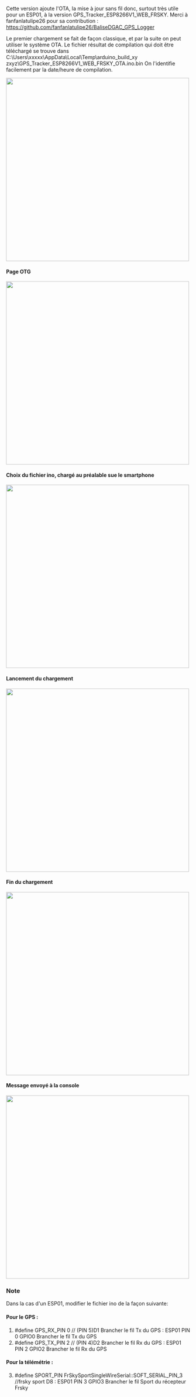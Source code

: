 Cette version ajoute l'OTA, la mise à jour sans fil donc, surtout très utile pour un ESP01, à la version GPS_Tracker_ESP8266V1_WEB_FRSKY.
Merci à fanfanlatulipe26 pour sa contribution : https://github.com/fanfanlatulipe26/BaliseDGAC_GPS_Logger

Le premier chargement se fait de façon classique, et par la suite on peut utiliser le système OTA.
Le fichier résultat de compilation qui doit être téléchargé se trouve dans
C:\Users\xxxxx\AppData\Local\Temp\arduino_build_xy zxyz\GPS_Tracker_ESP8266V1_WEB_FRSKY_OTA.ino.bin
On l'identifie facilement par la date/heure de compilation.

<img src="img/C1_censored.jpg" width = "500">

#### Page OTG
<img src="img/C2.PNG" width = "500">

#### Choix du fichier ino, chargé au préalable sue le smartphone
<img src="img/C3.PNG" width = "500">

#### Lancement du chargement
<img src="img/C4.PNG" width = "500">

#### Fin du chargement
<img src="img/C5.PNG" width = "500">

#### Message envoyé à la console
<img src="img/C6.PNG" width = "500">

### Note

Dans la cas d'un ESP01, modifier le fichier ino de la façon suivante: 
#### Pour le GPS :
1. #define GPS_RX_PIN 0            // (PIN 5)D1 Brancher le fil Tx du GPS : ESP01 PIN 0 GPIO0 Brancher le fil Tx du GPS
2. #define GPS_TX_PIN 2            // (PIN 4)D2 Brancher le fil Rx du GPS : ESP01 PIN 2 GPIO2 Brancher le fil Rx du GPS 
#### Pour la télémétrie :
3. #define SPORT_PIN FrSkySportSingleWireSerial::SOFT_SERIAL_PIN_3                //frsky sport  D8 : ESP01 PIN 3 GPIO3 Brancher le fil Sport du récepteur Frsky









